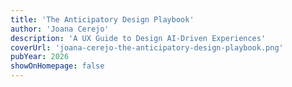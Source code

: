```yaml
---
title: 'The Anticipatory Design Playbook'
author: 'Joana Cerejo'
description: 'A UX Guide to Design AI-Driven Experiences'
coverUrl: 'joana-cerejo-the-anticipatory-design-playbook.png'
pubYear: 2026
showOnHomepage: false
---
```

